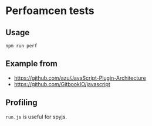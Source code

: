 # Perfoamcen tests

## Usage

```
npm run perf
```

## Example from

- https://github.com/azu/JavaScript-Plugin-Architecture
- https://github.com/GitbookIO/javascript

## Profiling

`run.js` is useful for spyjs.